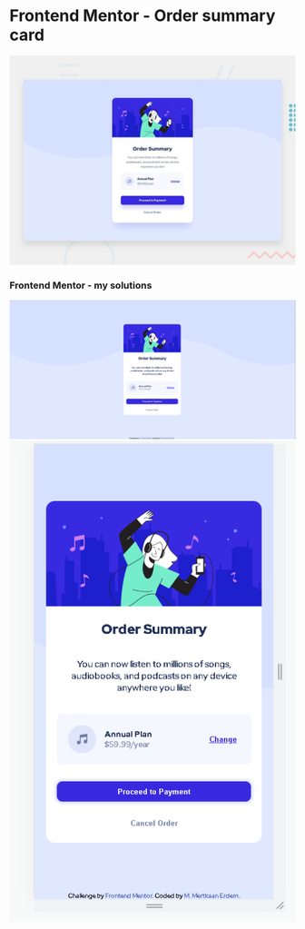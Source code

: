 # Frontend Mentor - Order summary card

![Design preview for the Order summary card coding challenge](./design/desktop-preview.jpg)

### Frontend Mentor - my solutions

![Desktop](./images/desktop.png)
![Mobile](./images/mobile.png)
